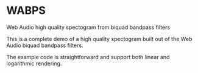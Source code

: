 # WABPS

Web Audio high quality spectogram from biquad bandpass filters

This is a complete demo of a high quality spectogram built out of the Web Audio biquad bandpass filters.

The example code is straightforward and support both linear and logarithmic rendering.